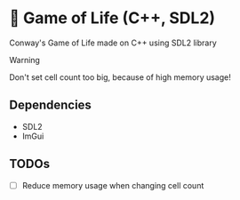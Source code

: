 # 🧬 Game of Life (C++, SDL2)

Conway's Game of Life made on C++ using SDL2 library

> [!WARNING]
> Don't set cell count too big, because of high memory usage!

## Dependencies
* SDL2
* ImGui

## TODOs
- [ ] Reduce memory usage when changing cell count